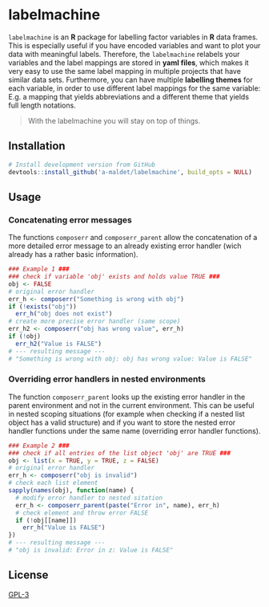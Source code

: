 
labelmachine
============

`labelmachine` is an **R** package for labelling factor variables in **R** data frames. This is especially useful if you have encoded variables and want to plot your data with meaningful labels. Therefore, the `labelmachine` relabels your variables and the label mappings are stored in **yaml files**, which makes it very easy to use the same label mapping in multiple projects that have similar data sets. Furthermore, you can have multiple **labelling themes** for each variable, in order to use different label mappings for the same variable: E.g. a mapping that yields abbreviations and a different theme that yields full length notations.

> With the labelmachine you will stay on top of things.

Installation
------------

``` r
# Install development version from GitHub
devtools::install_github('a-maldet/labelmachine', build_opts = NULL)
```

Usage
-----

### Concatenating error messages

The functions `composerr` and `composerr_parent` allow the concatenation of a more detailed error message to an already existing error handler (wich already has a rather basic information).

``` r
### Example 1 ###
### check if variable 'obj' exists and holds value TRUE ###
obj <- FALSE
# original error handler
err_h <- composerr("Something is wrong with obj")
if (!exists("obj"))
  err_h("obj does not exist")
# create more precise error handler (same scope)
err_h2 <- composerr("obj has wrong value", err_h)
if (!obj)
  err_h2("Value is FALSE")
# --- resulting message ---
# "Something is wrong with obj: obj has wrong value: Value is FALSE"
```

### Overriding error handlers in nested environments

The function `composerr_parent` looks up the existing error handler in the parent environment and not in the current environment. This can be useful in nested scoping situations (for example when checking if a nested list object has a valid structure) and if you want to store the nested error handler functions under the same name (overriding error handler functions).

``` r
### Example 2 ###
### check if all entries of the list object 'obj' are TRUE ###
obj <- list(x = TRUE, y = TRUE, z = FALSE)
# original error handler
err_h <- composerr("obj is invalid")
# check each list element 
sapply(names(obj), function(name) {
  # modify error handler to nested sitation
  err_h <- composerr_parent(paste("Error in", name), err_h)
  # check element and throw error FALSE
  if (!obj[[name]])
    err_h("Value is FALSE")
})
# --- resulting message ---
# "obj is invalid: Error in z: Value is FALSE"
```

License
-------

[GPL-3](https://R-package.github.io/styledTables/LICENSE)

